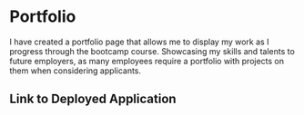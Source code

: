 # Portfolio

I have created a portfolio page that allows me to display my work as I progress through the bootcamp course.
 Showcasing my skills and talents to future employers, as many employees require a portfolio with projects on them when considering applicants.


## Link to Deployed Application

